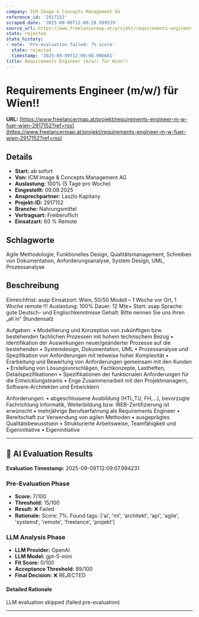 ```yaml
---
company: ICM Image & Concepts Management AG
reference_id: '2917152'
scraped_date: '2025-09-09T12:00:28.999539'
source_url: https://www.freelancermap.at/projekt/requirements-engineer-m-w-fuer-wien-2917152?ref=rss
state: rejected
state_history:
- note: 'Pre-evaluation failed: 7% score'
  state: rejected
  timestamp: '2025-09-09T12:09:08.006681'
title: Requirements Engineer (m/w/) für Wien!!
---
```



# Requirements Engineer (m/w/) für Wien!!
**URL:** [https://www.freelancermap.at/projekt/requirements-engineer-m-w-fuer-wien-2917152?ref=rss](https://www.freelancermap.at/projekt/requirements-engineer-m-w-fuer-wien-2917152?ref=rss)
## Details
- **Start:** ab sofort
- **Von:** ICM Image & Concepts Management AG
- **Auslastung:** 100% (5 Tage pro Woche)
- **Eingestellt:** 09.09.2025
- **Ansprechpartner:** Laszlo Kapitany
- **Projekt-ID:** 2917152
- **Branche:** Nahrungsmittel
- **Vertragsart:** Freiberuflich
- **Einsatzart:** 60
                                                % Remote

## Schlagworte
Agile Methodologie, Funktionelles Design, Qualitätsmanagement, Schreiben von Dokumentation, Anforderungsanalyse, System Design, UML, Prozessanalyse

## Beschreibung
Einreichfrist: asap
Einsatzort: Wien, 50/50 Modell – 1 Woche vor Ort, 1 Woche remote !!!
Auslastung: 100%
Dauer: 12 Mte+
Start: asap
Sprache: gute Deutsch- und Englischkenntnisse
Gehalt: Bitte nennen Sie uns ihren „all in“ Stundensatz

Aufgaben:
• Modellierung und Konzeption von zukünftigen bzw. bestehenden fachlichen Prozessen mit hohem technischem Bezug
• Identifikation der Auswirkungen neuer/geänderter Prozesse auf die bestehenden
• Systemdesign, Dokumentation, UML
• Prozessanalyse und Spezifikation von Anforderungen mit teilweise hoher Komplexität
• Erarbeitung und Bewertung von Anforderungen gemeinsam mit den Kunden
• Erstellung von Lösungsvorschlägen, Fachkonzepte, Lastheften, Detailspezifikationen
• Spezifikationen der funktionalen Anforderungen für die Entwicklungsteams
• Enge Zusammenarbeit mit den Projektmanagern, Software-Architekten und Entwicklern

Anforderungen:
• abgeschlossene Ausbildung (HTL,TU, FH,…), bevorzugte Fachrichtung Informatik, Weiterbildung bzw. IREB-Zertifizierung ist erwünscht
• mehrjährige Berufserfahrung als Requirements Engineer
• Bereitschaft zur Verwendung von agilen Methoden
• ausgeprägtes Qualitätsbewusstsein
• Strukturierte Arbeitsweise, Teamfähigkeit und Eigeninitiative
• Eigeninitiative

---

## 🤖 AI Evaluation Results

**Evaluation Timestamp:** 2025-09-09T12:09:07.994231

### Pre-Evaluation Phase
- **Score:** 7/100
- **Threshold:** 15/100
- **Result:** ❌ Failed
- **Rationale:** Score: 7%. Found tags: ['ai', 'ml', 'architekt', 'api', 'agile', 'systemd', 'remote', 'freelance', 'projekt']

### LLM Analysis Phase
- **LLM Provider:** OpenAI
- **LLM Model:** gpt-5-mini
- **Fit Score:** 0/100
- **Acceptance Threshold:** 89/100
- **Final Decision:** ❌ REJECTED

#### Detailed Rationale
LLM evaluation skipped (failed pre-evaluation)

---
